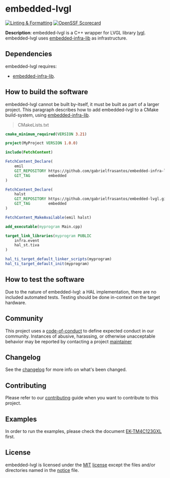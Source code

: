 # embedded-lvgl

[![Linting & Formatting](https://github.com/gabrielfrasantos/embedded-lvgl/actions/workflows/linting-formatting.yml/badge.svg)](https://github.com/gabrielfrasantos/embedded-lvgl/actions/workflows/linting-formatting.yml) [![OpenSSF Scorecard](https://api.securityscorecards.dev/projects/github.com/gabrielfrasantos/embedded-lvgl/badge)](https://api.securityscorecards.dev/projects/github.com/gabrielfrasantos/embedded-lvgl)

**Description**: embedded-lvgl is a C++ wrapper for LVGL library [lvgl](https://github.com/lvgl/lvgl). embedded-lvgl uses [embedded-infra-lib] as infrastructure.

## Dependencies

embedded-lvgl requires:
- [embedded-infra-lib].

## How to build the software

embedded-lvgl cannot be built by-itself, it must be built as part of a larger project. This paragraph describes how to add embedded-lvgl to a CMake build-system, using [embedded-infra-lib].

> CMakeLists.txt

```cmake
cmake_minimum_required(VERSION 3.21)

project(MyProject VERSION 1.0.0)

include(FetchContent)

FetchContent_Declare(
    emil
    GIT_REPOSITORY https://github.com/gabrielfrasantos/embedded-infra-lib.git
    GIT_TAG        embedded
)

FetchContent_Declare(
    halst
    GIT_REPOSITORY https://github.com/gabrielfrasantos/embedded-lvgl.git
    GIT_TAG        embedded
)

FetchContent_MakeAvailable(emil halst)

add_executable(myprogram Main.cpp)

target_link_libraries(myprogram PUBLIC
    infra.event
    hal_st.tiva
)

hal_ti_target_default_linker_scripts(myprogram)
hal_ti_target_default_init(myprogram)

```

## How to test the software

Due to the nature of embedded-lvgl: a HAL implementation, there are no included automated tests. Testing should be done in-context on the target hardware.

## Community

This project uses a [code-of-conduct](CODE_OF_CONDUCT.md) to define expected conduct in our community. Instances of abusive, harassing, or otherwise unacceptable behavior may be reported by contacting a project [maintainer](.github/CODEOWNERS)

## Changelog

See the [changelog](CHANGELOG.md) for more info on what's been changed.

## Contributing

Please refer to our [contributing](CONTRIBUTING.md) guide when you want to contribute to this project.

## Examples

In order to run the examples, please check the document [EK-TM4C123GXL](doc/EK-TM4C123GXL.md) first.

## License

embedded-lvgl is licensed under the [MIT](https://choosealicense.com/licenses/mit/) [license](LICENSE) except the files and/or directories named in the [notice](NOTICE) file.

[embedded-infra-lib]: https://github.com/gabrielfrasantos/embedded-infra-lib.git
